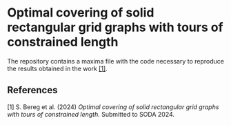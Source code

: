 # Optimal covering of solid rectangular grid graphs with tours of constrained length

The repository contains a maxima file with the code necessary to reproduce the results obtained in the work [[1]](#1).

## References
<a id="1">[1]</a> 
S. Bereg et al. (2024)
*Optimal covering of solid rectangular grid graphs with tours of constrained length.* 
Submitted to SODA 2024.
